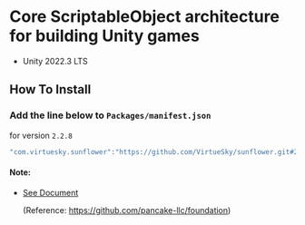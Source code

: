 # Core ScriptableObject architecture for building Unity games
- Unity 2022.3 LTS
## How To Install

### Add the line below to `Packages/manifest.json`

for version `2.2.8`
```csharp
"com.virtuesky.sunflower":"https://github.com/VirtueSky/sunflower.git#2.2.8",
```

#### Note:

- [See Document](https://github.com/VirtueSky/sunflower/wiki)

  (Reference: https://github.com/pancake-llc/foundation)
